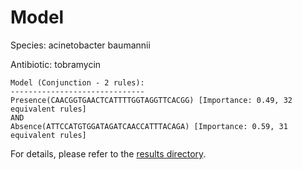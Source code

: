 
# Model

Species: acinetobacter baumannii

Antibiotic: tobramycin

```
Model (Conjunction - 2 rules):
------------------------------
Presence(CAACGGTGAACTCATTTTGGTAGGTTCACGG) [Importance: 0.49, 32 equivalent rules]
AND
Absence(ATTCCATGTGGATAGATCAACCATTTACAGA) [Importance: 0.59, 31 equivalent rules]

```

For details, please refer to the [results directory](../../../../../results/scm_b/acinetobacter+baumannii/tobramycin/repeat_9/).

